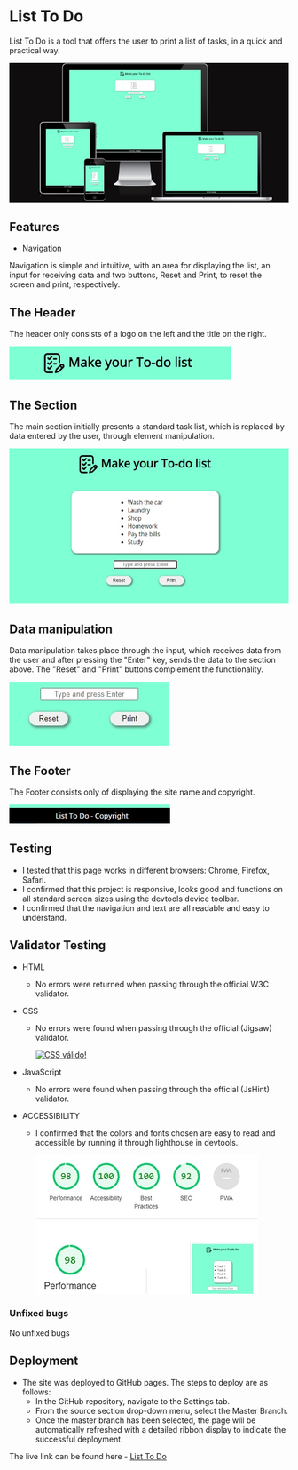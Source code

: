 # List To Do

List To Do is a tool that offers the user to print a list of tasks, in a quick and practical way.

![responsive-image](https://github.com/RubemJanoni/ListToDo/blob/main/assets/images/maketodo04.jpg?raw=true)





## Features
- Navigation

Navigation is simple and intuitive, with an area for displaying the list, an input for receiving data and two buttons, Reset and Print, to reset the screen and print, respectively.

## The Header


The header only consists of a logo on the left and the title on the right.

![header](https://github.com/RubemJanoni/ListToDo/blob/main/assets/images/maketodo05.jpg)



## The Section

The main section initially presents a standard task list, which is replaced by data entered by the user, through element manipulation.

![main-section](https://github.com/RubemJanoni/ListToDo/blob/main/assets/images/maketodo01.jpg)



## Data manipulation

Data manipulation takes place through the input, which receives data from the user and after pressing the "Enter" key, sends the data to the section above. The "Reset" and "Print" buttons complement the functionality.

![input](https://github.com/RubemJanoni/ListToDo/blob/main/assets/images/maketodo06.jpg)

## The Footer

The Footer consists only of displaying the site name and copyright.

![footer](https://github.com/RubemJanoni/ListToDo/blob/main/assets/images/maketodo07.jpg)

## Testing

- I tested that this page works in different browsers: Chrome, Firefox, Safari.
- I confirmed that this project is responsive, looks good and functions on all standard screen sizes using the devtools device toolbar.
- I confirmed that the navigation and text are all readable and easy to understand.



## Validator Testing

- HTML
  - No errors were returned when passing through the official W3C validator.
  
- CSS
  - No errors were found when passing through the official (Jigsaw) validator.

    <p>
    <a href="http://jigsaw.w3.org/css-validator/check/referer">
        <img style="border:0;width:88px;height:31px"
            src="http://jigsaw.w3.org/css-validator/images/vcss"
            alt="CSS válido!" />
    </a>
    </p>
    
- JavaScript
  - No errors were found when passing through the official (JsHint) validator.        
    
    
- ACCESSIBILITY
  - I confirmed that the colors and fonts chosen are easy to read and accessible by running it through lighthouse in devtools.
  
  


         
     


    ![lighthouse-validation](https://github.com/RubemJanoni/ListToDo/blob/main/assets/images/maketodo02.jpg)

    
### Unfixed bugs

No unfixed bugs

## Deployment

- The site was deployed to GitHub pages. The steps to deploy are as follows:
  - In the GitHub repository, navigate to the Settings tab.
  - From the source section drop-down menu, select the Master Branch.
  - Once the master branch has been selected, the page will be automatically refreshed with a detailed ribbon display to indicate the successful deployment.
  
  
The live link can be found here - [List To Do](https://rubemjanoni.github.io/ListToDo/)






    
 
    
    

         

